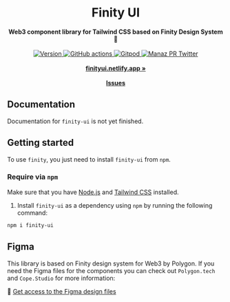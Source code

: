 <div align="center">
    <h1>Finity UI</h1>
    <strong> Web3 component library for Tailwind CSS based on Finity Design System💜</strong>
</div>
<br>
<div align="center">
<a href="https://www.npmjs.com/package/finity-ui">
        <img src="https://img.shields.io/npm/v/finity-ui?colorA=cc3534&colorB=21262d&style=flat" alt="Version">
    </a>
    <a href="https://deepsource.io/gh/manazpr/my-portfolio">
        <img src="https://deepsource.io/gh/manazpr/finity-ui.svg/?label=active+issues&show_trend=true" alt="GitHub actions">
    </a>
    <a href="https://gitpod.io/#https://github.com/manazpr/finity-ui">
        <img src="https://img.shields.io/badge/setup-automated-blue?logo=gitpod" alt="Gitpod">
    </a>
    <a href="https://twitter.com/manazpr">
        <img src="https://img.shields.io/twitter/follow/manazpr?style=social" alt="Manaz PR Twitter">
    </a>
</div>
<div align="center">
    <br>
    <a href="https://manaz.vercel.app"><b>finityui.netlify.app »</b></a>
    <br><br>
    <a href="https://github.com/manazpr/finity-ui/issues/new"><b>Issues</b></a>
</div>

## Documentation

Documentation for `finity-ui` is not yet finished.

## Getting started

To use `finity`, you just need to install `finity-ui` from `npm`.

### Require via `npm`

Make sure that you have <a href="https://nodejs.org/en/" rel="nofollow" >Node.js</a> and <a href="https://tailwindcss.com/" rel="nofollow" >Tailwind CSS</a> installed.

1. Install `finity-ui` as a dependency using `npm` by running the following command:

```bash
npm i finity-ui
```

## Figma

This library is based on Finity design system for Web3 by Polygon.
If you need the Figma files for the components you can check out `Polygon.tech` and `Cope.Studio` for more information:

🎨 [Get access to the Figma design files](https://finity.polygon.technology/)
